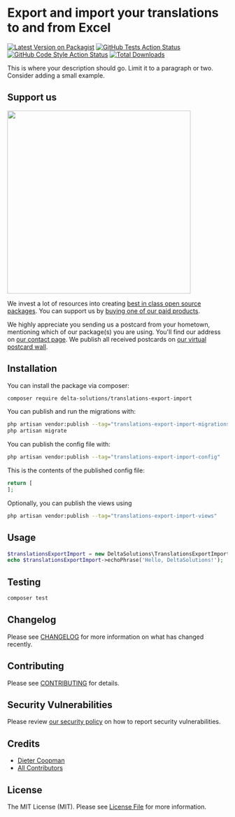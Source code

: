 # Export and import your translations to and from Excel

[![Latest Version on Packagist](https://img.shields.io/packagist/v/delta-solutions/translations-export-import.svg?style=flat-square)](https://packagist.org/packages/delta-solutions/translations-export-import)
[![GitHub Tests Action Status](https://img.shields.io/github/actions/workflow/status/delta-solutions/translations-export-import/run-tests.yml?branch=main&label=tests&style=flat-square)](https://github.com/delta-solutions/translations-export-import/actions?query=workflow%3Arun-tests+branch%3Amain)
[![GitHub Code Style Action Status](https://img.shields.io/github/actions/workflow/status/delta-solutions/translations-export-import/fix-php-code-style-issues.yml?branch=main&label=code%20style&style=flat-square)](https://github.com/delta-solutions/translations-export-import/actions?query=workflow%3A"Fix+PHP+code+style+issues"+branch%3Amain)
[![Total Downloads](https://img.shields.io/packagist/dt/delta-solutions/translations-export-import.svg?style=flat-square)](https://packagist.org/packages/delta-solutions/translations-export-import)

This is where your description should go. Limit it to a paragraph or two. Consider adding a small example.

## Support us

[<img src="https://github-ads.s3.eu-central-1.amazonaws.com/translations-export-import.jpg?t=1" width="419px" />](https://spatie.be/github-ad-click/translations-export-import)

We invest a lot of resources into creating [best in class open source packages](https://spatie.be/open-source). You can support us by [buying one of our paid products](https://spatie.be/open-source/support-us).

We highly appreciate you sending us a postcard from your hometown, mentioning which of our package(s) you are using. You'll find our address on [our contact page](https://spatie.be/about-us). We publish all received postcards on [our virtual postcard wall](https://spatie.be/open-source/postcards).

## Installation

You can install the package via composer:

```bash
composer require delta-solutions/translations-export-import
```

You can publish and run the migrations with:

```bash
php artisan vendor:publish --tag="translations-export-import-migrations"
php artisan migrate
```

You can publish the config file with:

```bash
php artisan vendor:publish --tag="translations-export-import-config"
```

This is the contents of the published config file:

```php
return [
];
```

Optionally, you can publish the views using

```bash
php artisan vendor:publish --tag="translations-export-import-views"
```

## Usage

```php
$translationsExportImport = new DeltaSolutions\TranslationsExportImport();
echo $translationsExportImport->echoPhrase('Hello, DeltaSolutions!');
```

## Testing

```bash
composer test
```

## Changelog

Please see [CHANGELOG](CHANGELOG.md) for more information on what has changed recently.

## Contributing

Please see [CONTRIBUTING](CONTRIBUTING.md) for details.

## Security Vulnerabilities

Please review [our security policy](../../security/policy) on how to report security vulnerabilities.

## Credits

- [Dieter Coopman](https://github.com/Delta-Solutions)
- [All Contributors](../../contributors)

## License

The MIT License (MIT). Please see [License File](LICENSE.md) for more information.
